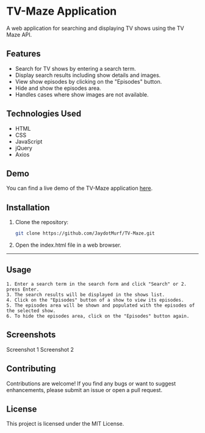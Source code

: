 # TV-Maze Application

A web application for searching and displaying TV shows using the TV Maze API.

## Features

- Search for TV shows by entering a search term.
- Display search results including show details and images.
- View show episodes by clicking on the "Episodes" button.
- Hide and show the episodes area.
- Handles cases where show images are not available.

## Technologies Used

- HTML
- CSS
- JavaScript
- jQuery
- Axios

## Demo

You can find a live demo of the TV-Maze application [here](https://jaydotmurf.github.io/TV-Maze).

## Installation

1. Clone the repository:

   ```bash
   git clone https://github.com/JaydotMurf/TV-Maze.git
   ```

2. Open the index.html file in a web browser.

---

## Usage

    1. Enter a search term in the search form and click "Search" or 2. press Enter.
    3. The search results will be displayed in the shows list.
    4. Click on the "Episodes" button of a show to view its episodes.
    5. The episodes area will be shown and populated with the episodes of the selected show.
    6. To hide the episodes area, click on the "Episodes" button again.

## Screenshots

Screenshot 1
Screenshot 2

## Contributing

Contributions are welcome! If you find any bugs or want to suggest enhancements, please submit an issue or open a pull request.

## License

This project is licensed under the MIT License.
